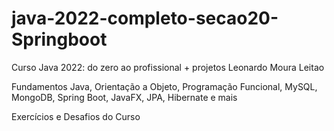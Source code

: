# java-2022-completo-secao20-Springboot

Curso Java 2022: do zero ao profissional + projetos 
Leonardo Moura Leitao

Fundamentos Java, Orientação a Objeto, Programação Funcional, MySQL, MongoDB, Spring Boot, JavaFX, JPA, Hibernate e mais

Exercícios e Desafios do Curso
